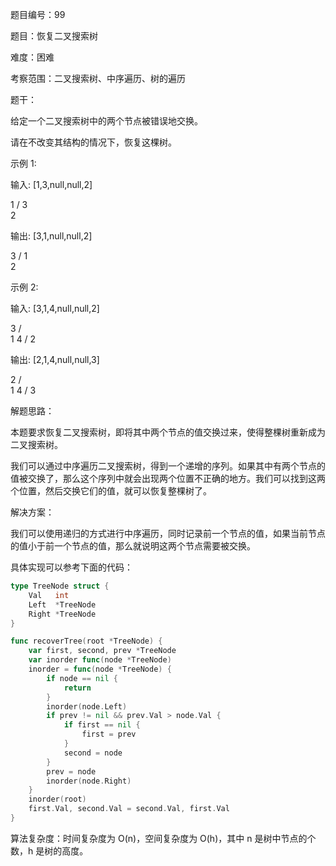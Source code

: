 题目编号：99

题目：恢复二叉搜索树

难度：困难

考察范围：二叉搜索树、中序遍历、树的遍历

题干：

给定一个二叉搜索树中的两个节点被错误地交换。

请在不改变其结构的情况下，恢复这棵树。

示例 1:

输入: [1,3,null,null,2]

   1
  /
 3
  \
   2

输出: [3,1,null,null,2]

   3
  /
 1
  \
   2

示例 2:

输入: [3,1,4,null,null,2]

  3
 / \
1   4
   /
  2

输出: [2,1,4,null,null,3]

  2
 / \
1   4
   /
  3

解题思路：

本题要求恢复二叉搜索树，即将其中两个节点的值交换过来，使得整棵树重新成为二叉搜索树。

我们可以通过中序遍历二叉搜索树，得到一个递增的序列。如果其中有两个节点的值被交换了，那么这个序列中就会出现两个位置不正确的地方。我们可以找到这两个位置，然后交换它们的值，就可以恢复整棵树了。

解决方案：

我们可以使用递归的方式进行中序遍历，同时记录前一个节点的值，如果当前节点的值小于前一个节点的值，那么就说明这两个节点需要被交换。

具体实现可以参考下面的代码：

```go
type TreeNode struct {
    Val   int
    Left  *TreeNode
    Right *TreeNode
}

func recoverTree(root *TreeNode) {
    var first, second, prev *TreeNode
    var inorder func(node *TreeNode)
    inorder = func(node *TreeNode) {
        if node == nil {
            return
        }
        inorder(node.Left)
        if prev != nil && prev.Val > node.Val {
            if first == nil {
                first = prev
            }
            second = node
        }
        prev = node
        inorder(node.Right)
    }
    inorder(root)
    first.Val, second.Val = second.Val, first.Val
}
```

算法复杂度：时间复杂度为 O(n)，空间复杂度为 O(h)，其中 n 是树中节点的个数，h 是树的高度。